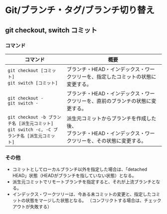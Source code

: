# Git/ブランチ・タグ/ブランチ切り替え

## git checkout, switch コミット

### コマンド

| コマンド                                                     | 概要                                                         |
| ------------------------------------------------------------ | ------------------------------------------------------------ |
| `git checkout [コミット]`<br />`git switch [コミット]`       | ブランチ・HEAD・インデックス・ワークツリーを、指定したコミットの状態に変更する。 |
| `git checkout -`<br />`git switch -`                         | ブランチ・HEAD・インデックス・ワークツリーを、直前のブランチの状態に変更する。 |
| `git checkout -b ブランチ名 [派生元コミット]`<br />`git switch -c, -C ブランチ名 [派生元コミット]` | 派生元コミットからブランチを作成した後、<br />ブランチ・HEAD・インデックス・ワークツリーを、その状態に変更する。 |

### その他

- コミットとしてローカルブランチ以外を指定した場合は、「detached HEAD」状態（HEADがブランチを指していない状態）となる。
- 派生元コミットでリモートブランチを指定すると、それが上流ブランチとなる。
- インデックス・ワークツリーは、今ある未コミットの変更と、指定したコミットの状態をマージした状態となる。
  （コンフリクトする場合は、チェックアウトが失敗する）
